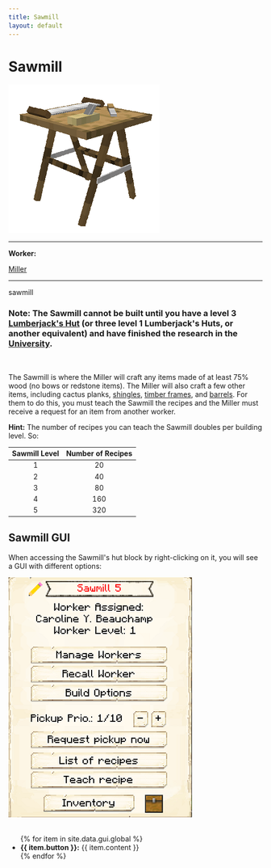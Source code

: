 ```yaml
---
title: Sawmill
layout: default
---
```

# Sawmill

<div class="infobox box text-center">
    <img src="../../assets/images/buildings/sawmill.png" alt="Sawmill's Hut" />
    <hr />
    <div class="row section-text text-left">
        <div class="col">
        <p><strong>Worker:</strong></p>
        </div>
        <div class="col">
        <p><a href="../workers/miller">Miller</a></p>
        </div>
    </div>
    <hr />
    <recipe>sawmill</recipe>
</div>

### Note: The Sawmill cannot be built until you have a level 3 [Lumberjack's Hut](../../source/buildings/lumberjack) (or three level 1 Lumberjack's Huts, or another equivalent) and have finished the research in the [University](../../source/buildings/university).
<br>

The Sawmill is where the Miller will craft any items made of at least 75% wood (no bows or redstone items). The Miller will also craft a few other items, including cactus planks, [shingles](../../source/items/shingles), [timber frames](../../source/items/timberframes), and [barrels](../../source/items/barrel). For them to do this, you must teach the Sawmill the recipes and the Miller must receive a request for an item from another worker.

**Hint:** The number of recipes you can teach the Sawmill doubles per building level. So:


| Sawmill Level | Number of Recipes |
| :-----: | :-----: |
| 1 | 20 | 
| 2 | 40 |
| 3 | 80 |
| 4 | 160 | 
| 5 | 320 | 


## Sawmill GUI

When accessing the Sawmill's hut block by right-clicking on it, you will see a GUI with different options:  

<div class="row">
  <div class="col-sm-12 col-md">
    <img src="../../assets/images/gui/sawmillgui.png" class="img-fluid mx-auto" alt="Sawmill GUI">
  </div>
  <div class="col-sm-12 col-md">
    <br>
    <ul>
      {% for item in site.data.gui.global %}
        <li><strong>{{ item.button }}:</strong> {{ item.content }}</li>
      {% endfor %}
    </ul>
  </div>
</div>  
<br> <br>
  
